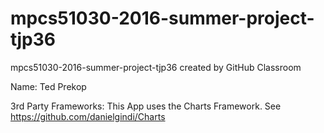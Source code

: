 # mpcs51030-2016-summer-project-tjp36
mpcs51030-2016-summer-project-tjp36 created by GitHub Classroom

Name:  Ted Prekop

3rd Party Frameworks:  This App uses the Charts Framework.  See https://github.com/danielgindi/Charts

